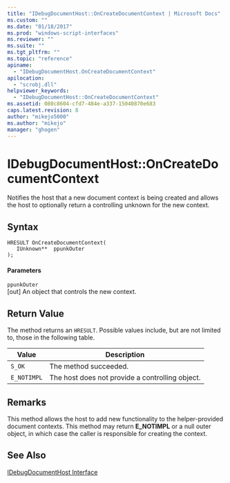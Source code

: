 ```yaml
---
title: "IDebugDocumentHost::OnCreateDocumentContext | Microsoft Docs"
ms.custom: ""
ms.date: "01/18/2017"
ms.prod: "windows-script-interfaces"
ms.reviewer: ""
ms.suite: ""
ms.tgt_pltfrm: ""
ms.topic: "reference"
apiname: 
  - "IDebugDocumentHost.OnCreateDocumentContext"
apilocation: 
  - "scrobj.dll"
helpviewer_keywords: 
  - "IDebugDocumentHost::OnCreateDocumentContext"
ms.assetid: 080c8604-cfd7-484e-a337-15040870e683
caps.latest.revision: 8
author: "mikejo5000"
ms.author: "mikejo"
manager: "ghogen"
---
```

# IDebugDocumentHost::OnCreateDocumentContext
Notifies the host that a new document context is being created and allows the host to optionally return a controlling unknown for the new context.  
  
## Syntax  
  
```  
HRESULT OnCreateDocumentContext(  
   IUnknown**  ppunkOuter  
);  
```  
  
#### Parameters  
 `ppunkOuter`  
 [out] An object that controls the new context.  
  
## Return Value  
 The method returns an `HRESULT`. Possible values include, but are not limited to, those in the following table.  
  
|Value|Description|  
|-----------|-----------------|  
|`S_OK`|The method succeeded.|  
|`E_NOTIMPL`|The host does not provide a controlling object.|  
  
## Remarks  
 This method allows the host to add new functionality to the helper-provided document contexts. This method may return **E_NOTIMPL** or a null outer object, in which case the caller is responsible for creating the context.  
  
## See Also  
 [IDebugDocumentHost Interface](../../winscript/reference/idebugdocumenthost-interface.md)